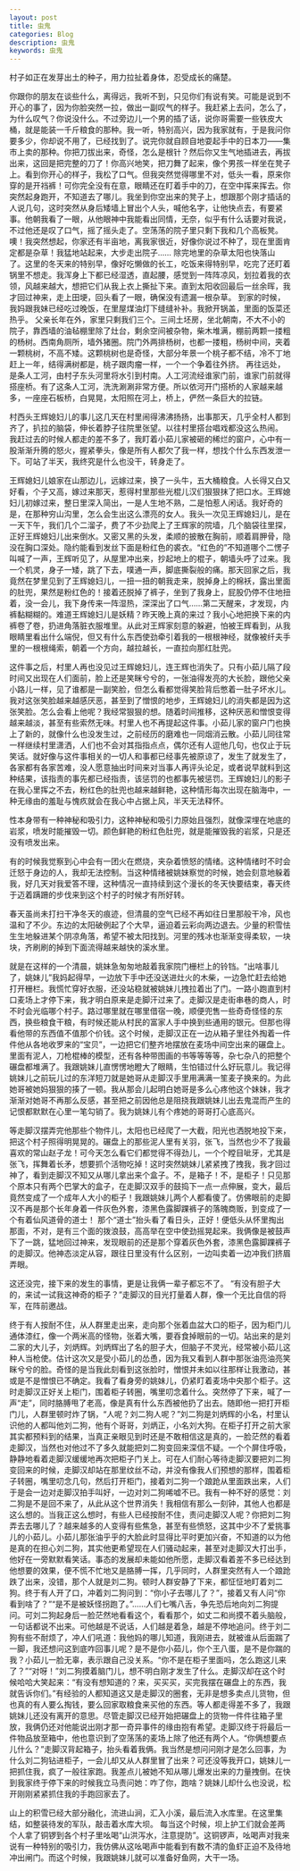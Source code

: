 ```yaml
---
layout: post
title: 虫鬼
categories: Blog
description: 虫鬼
keywords: 虫鬼
---
```

村子如正在发芽出土的种子，用力拉扯着身体，忍受成长的痛楚。

你跟你的朋友在谈些什么，离得远，我听不到，只见你们有说有笑。可能是说到不开心的事了，因为你脸突然一拉，做出一副叹气的样子。我赶紧上去问，怎么了，为什么叹气？你说没什么。不过旁边儿一个男的插了话，说你哥需要一些铁皮大桶，就是能装一千斤粮食的那种。我一听，特别高兴，因为我家就有，于是我问你要多少，你却说不用了，已经找到了。说完你就自顾自地耍起手中的日本刀——集市上卖的那种。你把刀拔出来，奇怪，怎么是根针？然后你又生气地插进去，再拔出来，这回是把完整的刀了！你高兴地笑，把刀舞了起来，像个男孩一样坐在凳子上。看到你开心的样子，我松了口气。但我突然觉得哪里不对，低头一看，原来你穿的是开裆裤！可你完全没有在意，眼睛还在盯着手中的刀，在空中挥来挥去。你突然起身跑开，不知道去了哪儿。我坐到你空出来的凳子上，想跟那个刚才插话的人说几句，这时突然从身后矮墙上冒出个人头，喊他名字，让他快点去，有要紧事。他朝我看了一眼，从他眼神中我能看出同情，无奈，似乎有什么话要对我说，不过他还是叹了口气，摇了摇头走了。空荡荡的院子里只剩下我和几个高板凳。噢！我突然想起，你家还有半亩地，离我家很近，好像你说过不种了，现在里面肯定都是杂草！我猛地站起来，大步走出院子……
除完地里的杂草太阳也快落山了。这里的冬天来的特别早，像好吃懒做的长工，吃饭来得特别早，吃完了还盯着锅里不想走。我浑身上下都已经湿透，直起腰，感觉到一阵阵凉风，划拉着我的衣领，风越来越大，想把它们从我上衣上撕扯下来。直到太阳收回最后一丝余晖，我才回过神来，走上田埂，回头看了一眼，确保没有遗漏一根杂草。
到家的时候，我妈跟我妹已经吃过晚饭，在里屋煤油灯下缝缝补补。我掀开锅盖，里面的饭菜还热乎。
父亲长年在外，家里只剩我们三个。三间土坯房，坐北朝南，不大不小的院子，靠西墙的油毡棚里除了灶台，剩余空间被杂物，柴木堆满，棚前两颗一搂粗的杨树。西南角厕所，墙外猪圈。院门外两排杨树，也都一搂粗，杨树中间，夹着一颗桃树，不高不矮。这颗桃树也是奇怪，大部分年景一个桃子都不结，冷不丁地赶上一年，结得满树都是，桃子跟肉瘤一样，一个一个争着往外挤。
再往远处，是条人工河，由村子东头河里将水引到村南。人工河流经谁家门前，谁家门前就得搭座桥。有了这条人工河，洗洗涮涮非常方便。所以依河开门搭桥的人家越来越多，一座座石板桥，白晃晃，太阳照在河上，桥上，俨然一条巨大的拉链。

村西头王辉媳妇儿的事儿这几天在村里闹得沸沸扬扬，出事那天，几乎全村人都到齐了，扒拉的脑袋，伸长着脖子往院里张望。以往村里搭台唱戏都没这么热闹。
我赶过去的时候人都走的差不多了，我盯着小茹儿家被砸的稀烂的窗户，心中有一股渐渐升腾的怒火，握紧拳头，像是所有人都欠了我一样，想找个什么东西发泄一下。可站了半天，我终究是什么也没干，转身走了。

王辉媳妇儿娘家在山那边儿，远嫁过来，换了一头牛，五大桶粮食。人长得又白又好看，个子又高，嫁过来那天，惹得村里那些光棍儿汉们狠狠抹了把口水。王辉媳妇儿初嫁过来，整日里深入简出，一是人生地不熟，二是怕惹人闲话。我好奇的是，在那种穷山沟里，怎么会生出这么漂亮的女人。我头一次见王辉媳妇儿，是在一天下午，我们几个二溜子，费了不少劲爬上了王辉家的院墙，几个脑袋往里探，正好王辉媳妇儿出来倒水。又密又黑的头发，柔顺的披散在胸前，顺着肩胛骨，隐没在胸口深处。隐约能看到发丝下面是粉红色的裘衣。“红色的”不知道哪个二愣子叫喊了一声，王辉听见了，从屋里冲出来，抄起地上的棍子，朝墙头呼了过来。我一个机灵，身子一矮，跳了下去，噗通一声，脚底撕裂般的痛。那天回家之后，我竟然在梦里见到了王辉媳妇儿，一扭一扭的朝我走来，脱掉身上的棉袄，露出里面的肚兜，果然是粉红色的！接着还脱掉了裤子，坐到了我身上，屁股仍停不住地扭着，没一会儿，我下身传来一阵湿热，深深出了口气……第二天醒来，才发现，内裤黏糊糊的。难道王辉媳妇儿是妖精？昨天晚上真的来过？我小心地把换下来的内裤卷了卷，扔进角落脏衣服堆里。从此对王辉家刻意的躲避，怕被王辉看到，从我眼睛里看出什么端倪，但又有什么东西使劲牵引着我的一根根神经，就像被纤夫手里的一根根绳索，朝着一个方向，越拉越长，一直拉向那红肚兜。

这件事之后，村里人再也没见过王辉媳妇儿，连王辉也消失了。只有小茹儿隔了段时间又出现在人们面前，脸上还是笑眯兮兮的，一张油得发亮的大长脸，跟他父亲小路儿一样，见了谁都是一副笑脸，但怎么看都觉得笑脸背后憋着一肚子坏水儿。我对这张笑脸越来越感厌恶，甚至到了憎恨的地步，王辉媳妇儿的消失都是因为这张笑脸。怎么会看上他呢？我经常狠狠的想。随着时间推移，这种厌恶和憎恨变得越来越淡，甚至有些索然无味。村里人也不再提起这件事。小茹儿家的窗户门也换上了新的，就像什么也没发生过，之前经历的磨难也一同烟消云散。小茹儿同往常一样继续村里潇洒，人们也不会对其指指点点，偶尔还有人逗他几句，也仅止于玩笑话。就好像与这件事相关的一切人和事都已经事先被原谅了，发生了就发生了，各家都有各家苦难，没人愿意抽出时间来对当事人再评头论足，或者说早就料到这种结果，该指责的事先都已经指责，该惩罚的也都事先被惩罚。王辉媳妇儿的影子在我心里挥之不去，粉红色的肚兜也越来越鲜艳，这种情形每次出现在脑海中，一种无缘由的羞耻与愧疚就会在我心中占据上风，半天无法释怀。

性本身带有一种神秘和吸引力，这种神秘和吸引力原始且强烈，就像深埋在地底的岩浆，喷发时能摧毁一切。颜色鲜艳的粉红色肚兜，就是能摧毁我的岩浆，只是还没有喷发出来。

有的时候我觉察到心中会有一团火在燃烧，夹杂着愤怒的情绪。这种情绪时不时会迁怒于身边的人，我却无法控制。当这种情绪被姚妹察觉的时候，她会刻意地躲着我，好几天对我爱答不理，这种情况一直持续到这个漫长的冬天快要结束，春天终于迈着蹒跚的步伐来到这个村子的时候才有所好转。

春天虽尚未打扫干净冬天的痕迹，但清晨的空气已经不再如往日里那般干冷，风也温和了不少。东边的太阳破例起了个大早，逼迫着云彩向两边退去。少量的积雪怯生生地躲进某个阴凉角落，希望不被太阳找到。河里的残冰也渐渐变得柔软，一块块，齐刷刷的掉到下面流得越来越快的溪水里。

就是在这样的一个清晨，姚妹急匆匆地敲着我家院门栅栏上的铃铛。“出啥事儿了，姚妹儿”我妈起得早，一边放下手中还没送进灶火的木柴，一边急忙赶去给她打开栅栏。我慌忙穿好衣服，还没站稳就被姚妹儿拽拉着出了门。一路小跑直到村口麦场上才停下来，我才明白原来是走脚汗过来了。走脚汉是走街串巷的商人，时不时会光临哪个村子。路过哪里就在哪里借宿一晚，顺便兜售一些奇奇怪怪的东西，换些粮食干粮，有时候还能从村民的富家人手中换到些通用的银元。但那也得看他带的东西值不值那个价钱。这个时候，走脚汉正在一边从箱子里往外掏着一件件他从各地收罗来的“宝贝”，一边把它们整齐地摆放在麦场中间空出来的碾盘上。里面有泥人，刀枪棍棒的模型，还有各种带图画的书等等等等，杂七杂八的把整个碾盘都堆满了。我跟姚妹儿直愣愣地瞪大了眼睛，生怕错过什么好玩意儿。我记得姚妹儿之前玩儿过的东洋短刀就是她哥从走脚汉手里用满满一笙麦子换来的。为此她哥被她妈狠狠的揍了一顿。我从那会儿起明白她哥是多么心疼他这个妹妹，我才渐渐对她哥不再那么反感，甚至把之前因他总是阻挠我跟姚妹儿出去鬼混而产生的记恨都默默在心里一笔勾销了。我为姚妹儿有个疼她的哥哥打心底高兴。

等走脚汉摆弄完他那些个物件儿，太阳也已经爬了一大截，阳光也洒脱地投下来，把这个村子照得明晃晃的。碾盘上的那些泥人里有关羽，张飞，当然也少不了我最喜欢的常山赵子龙！可今天怎么看它们都觉得不得劲儿，一个个瞠目呲牙，尤其是张飞，挥舞着长矛，想要抓个活物吃掉！这时突然姚妹儿紧紧拽了拽我，我才回过神了，看到走脚汉不知又从哪儿拿出来个盒子。不，是箱子！不，是柜子！只见那个原本只有两个巴掌大的盒子，在走脚汉双手的鼓捣下一点一点伸展，变大，最后竟然变成了一个成年人大小的柜子！我跟姚妹儿两个人都看傻了。仿佛眼前的走脚汉不再是那个长年身着一件灰色外套，漆黑色露脚踝裤子的落魄商贩，到变成了一个有着仙风道骨的道士！
那个“道士”抬头看了看日头，正好！便低头从怀里掏出那面，不对，是有三个面的拨浪鼓，高高举在空中使劲摇晃起来。我俩像是被鼓声下了一跳，猛地回过神来，发现眼前的还是那个穿着灰色外套，漆黑色露脚踝裤子的走脚汉。他神态淡定从容，跟往日里没有什么区别，一边叫卖着一边冲我们挤眉弄眼。

这还没完，接下来的发生的事情，更是让我俩一辈子都忘不了。
“有没有胆子大的，来试一试我这神奇的柜子？”走脚汉的目光打量着人群，像一个无比自信的将军，在阵前邀战。

终于有人按耐不住，从人群里走出来，走向那个张着血盆大口的柜子，因为柜门儿通体漆红，像一个两米高的怪物，张着大嘴，要吞食掉眼前的一切。站出来的是刘二家的大儿子，刘炳辉。刘炳辉出了名的胆子大，但脑子不灵光，经常被小茹儿这种人当枪使。估计这次又是受小茹儿的怂恿，因为我又看到人群中那张油亮油亮笑眯兮兮的脸。奇怪的是当我此刻看到这张脸时，憎恨并未如以往那样让我激动，甚或是不是憎恨已不确定。我看了看身旁的姚妹儿，仍紧盯着麦场中央那个柜子。这时走脚汉正好关上柜门，围着柜子转圈，嘴里叨念着什么。突然停了下来，喊了一声“走”，同时胳膊甩了老高，像是真有什么东西被他扔了出去。随即他一把打开柜门儿，人群里顿时炸了锅，“人呢？刘二狗人呢？”刘二狗是刘炳辉的小名，村里认识他的人都叫他刘二狗，他有个哥哥，刘炳正，小名刘大狗。在柜子打开之前大家其实都预料到的结果，当真正亲眼见到时还是不敢相信这是真的，一脸茫然的看着走脚汉，当然也对他过不了多久就能把刘二狗变回来深信不疑。一个个屏住呼吸，静静地看着走脚汉缓缓地再次把柜子门关上。可在人们耐心等待走脚汉要把刘二狗变回来的时候，走脚汉却站在那里纹丝不动，并没有像我人们预想的那样，围着柜子转圈，嘴里叨念几句，然后打开柜门，接着刘二狗一个踉跄从里面跌出来，人们于是会一边对走脚汉拍手叫好，一边对刘二狗唏嘘不已。我有一种不好的感觉：刘二狗是不是回不来了，从此从这个世界消失！我相信有那么一刻钟，其他人也都是这么想的。当我正这么想时，有些人已经按耐不住，责问走脚汉人呢？你把刘二狗弄去去哪儿了？越来越多的人变得有些焦急，甚至有些愤怒，这其中少不了爱挑事儿的小茹儿。小茹儿那张油乎乎的大脸此时显得比平时更加兴奋，不知道的以为他是真的在担心刘二狗，其实他更希望现在人们骚动起来，甚至对走脚汉大打出手，他好在一旁默默看笑话。事态的发展却未能如他所愿，走脚汉看着差不多已经达到他想要的效果，便不慌不忙地又是胳膊一挥，几乎同时，人群里突然有人一个踉跄跌了出来，没错，那个人就是刘二狗。顿时人群安静了下来，都怔怔地盯着刘二狗。终于有人开了口，冲着刘二狗问到：“你小子去哪儿了？”，接着又有人问“你看到啥了？”“是不是被妖怪拐跑了。”……人们七嘴八舌，争先恐后地向刘二狗提问。可刘二狗起身后一脸茫然地看看这个，看看那个，如丈二和尚摸不着头脑般，一句话都说不出来。可他越是不说话，人们越是着急，越是不停地追问。终于刘二狗有些不耐烦了，冲人们吼道：我他妈的哪儿知道，我刚进去，就被谁从后面踹了一脚，我还想问这到底咋回事儿呢？是不是你小茹儿，你个王八蛋，是不是你踹的我？小茹儿一脸无辜，表示跟自己没关系。“你不是在柜子里面吗，怎么跑这儿来了？”“对呀！”刘二狗摸着脑门儿，想不明白刚才发生了什么。走脚汉却在这个时候哈哈大笑起来：“有没有想知道的？来，买买买，买完我摆在碾盘上的东西，我就告诉你们。”有经验的人都知道这又是走脚汉的圈套，无非是想多卖点儿货物，但也真的有人要么掏钱，要么回家取粮食来买他的东西。等人都走得差不多了，我跟姚妹儿还没有离开的意思。尽管走脚汉已经开始把碾盘上的货物一件件往箱子里放，我俩仍还对他能说出刚才那一奇异事件的缘由抱有希望。走脚汉终于将最后一件物品放至箱中，他也意识到了空荡荡的麦场上除了他还有两个人。“你俩想要点儿什么？”走脚汉背起箱子，抬头看着我俩。我当然是想问问刚才是怎么回事，为什么刘二狗钻进柜子，一会儿却又从人群里冒了出来？可还没等我开口，姚妹儿一把抓住我，疯了一般往家跑。我差点儿被她不知从哪儿爆发出来的力量拽倒。在快到我家终于停下来的时候我立马责问她：咋了你，跑啥？姚妹儿却什么也没说，松开刚刚紧紧抓住我的手跑回家去了。

山上的积雪已经大部分融化，流进山涧，汇入小溪，最后流入水库里。在这里集结，如整装待发的军队，敲击着水库大坝。
每当这个时候，坝上护工们就会差两个人拿了铜锣到各个村子里吆喝“山洪泻水，注意提防”。这铜锣声，吆喝声对我来说有一种特别的吸引力，我仿佛从这吆喝声中能看到有数不清的鱼虾正迫不及待地冲出闸门。而这个时候，我跟姚妹儿就可以准备好鱼网，大干一场。